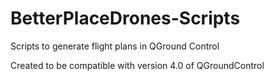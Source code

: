 # BetterPlaceDrones-Scripts
Scripts to generate flight plans in QGround Control

Created to be compatible with version 4.0 of QGroundControl
